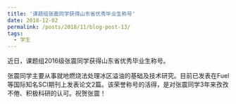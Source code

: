 ```yaml
---
title: '课题组张震同学获得山东省优秀毕业生称号'
date: 2018-12-02
permalink: /posts/2018/11/blog-post-13/
tags:
  - 学生
---
```


 近日，课题组2016级张震同学获得山东省优秀毕业生称号。

张震同学主要从事就地燃烧法处理冰区溢油的基础及技术研究。目前已发表在Fuel等国际知名SCI期刊上发表论文2篇。该荣誉称号的活得，是对张震同学3年来孜孜不倦、积极科研的认可。祝贺张震！







